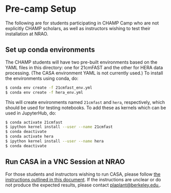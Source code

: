# Pre-camp Setup

The following are for students participating in CHAMP Camp who are not
explicitly CHAMP scholars, as well as instructors wishing to test their
installation at NRAO.

## Set up conda environments

The CHAMP students will have two pre-built environments based on the YAML files
in this directory: one for 21cmFAST and the other for HERA data processing. (The
CASA environment YAML is not currently used.) To install the environments using
conda, do:

```bash
$ conda env create -f 21cmfast_env.yml
$ conda env create -f hera_env.yml
```

This will create environments named `21cmfast` and `hera`, respectively, which
should be used for testing notebooks. To add these as kernels which can be used
in JupyterHub, do:

```bash
$ conda activate 21cmfast
$ ipython kernel install --user --name 21cmfast
$ conda deactivate
$ conda activate hera
$ ipython kernel install --user --name hera
$ conda deactivate
```

## Run CASA in a VNC Session at NRAO

For those students and instructors wishing to run CASA, please follow [the
instructions outlined in this document](./casa_vnc.pdf). If the instructions are
unclear or do not produce the expected results, please contact
[plaplant@berkeley.edu.](mailto:plaplant@berkeley.edu).
